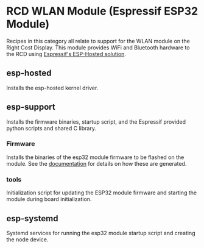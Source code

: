 # RCD WLAN Module (Espressif ESP32 Module)

Recipes in this category all relate to support for the WLAN module on the Right Cost Display. This module provides WiFi and Bluetooth hardware to the RCD using [Espressif's ESP-Hosted solution](https://github.com/espressif/esp-hosted).

## esp-hosted

Installs the esp-hosted kernel driver.

## esp-support

Installs the firmware binaries, startup script, and the Espressif provided python scripts and shared C library.

### Firmware

Installs the binaries of the esp32 module firmware to be flashed on the module. See the [documentation](https://dev.azure.com/HeliosEngineering/Right%20Cost%20Display/_git/meta-hlio-rcd?path=/docs/WLAN_ESP32_Module.md&anchor=esp32-module-firmware&_a=preview) for details on how these are generated.

### tools

Initialization script for updating the ESP32 module firmware and starting the module during board initialization.

## esp-systemd

Systemd services for running the esp32 module startup script and creating the node device.


